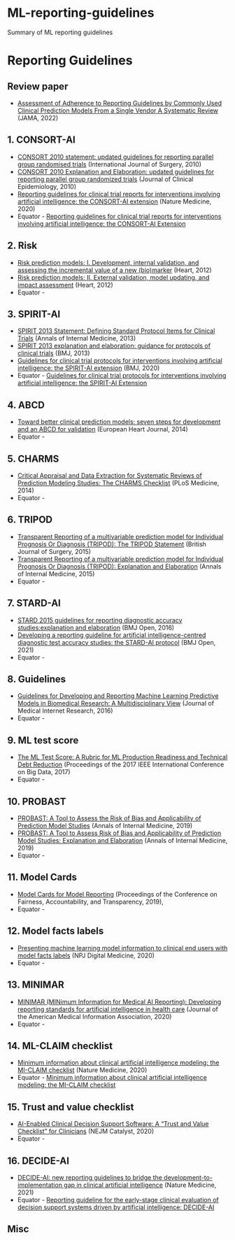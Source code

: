 # ML-reporting-guidelines
Summary of ML reporting guidelines

# Reporting Guidelines
## Review paper
* [Assessment of Adherence to Reporting Guidelines by Commonly Used Clinical Prediction Models From a Single Vendor A Systematic Review](https://jamanetwork.com/journals/jamanetworkopen/fullarticle/2795407) (JAMA, 2022) 

## 1. CONSORT-AI
* [CONSORT 2010 statement: updated guidelines for reporting parallel group randomised trials](https://dx.doi.org/10.1016/j.ijsu.2011.09.004) (International Journal of Surgery, 2010)
* [CONSORT 2010 Explanation and Elaboration: updated guidelines for reporting parallel group randomized trials](https://dx.doi.org/10.1016/j.jclinepi.2010.03.004) (Journal of Clinical Epidemiology, 2010)
* [Reporting guidelines for clinical trial reports for interventions involving artificial intelligence: the CONSORT-AI extension](https://dx.doi.org/10.1038/s41591-020-1034-x) (Nature Medicine, 2020) 
* Equator - [Reporting guidelines for clinical trial reports for interventions involving artificial intelligence: the CONSORT-AI Extension](https://www.equator-network.org/reporting-guidelines/consort-artificial-intelligence/)

## 2. Risk
* [Risk prediction models: I. Development, internal validation, and assessing the incremental value of a new (bio)marker](https://dx.doi.org/10.1136/heartjnl-2011-301246) (Heart, 2012) 
* [Risk prediction models: II. External validation, model updating, and impact assessment](https://dx.doi.org/10.1136/heartjnl-2011-301247) (Heart, 2012) 
* Equator - 

## 3. SPIRIT-AI
* [SPIRIT 2013 Statement: Defining Standard Protocol Items for Clinical Trials](https://dx.doi.org/10.7326/0003-4819-158-3-201302050-00583) (Annals of Internal Medicine, 2013) 
* [SPIRIT 2013 explanation and elaboration: guidance for protocols of clinical trials](https://dx.doi.org/10.1136/bmj.e7586) (BMJ, 2013)
* [Guidelines for clinical trial protocols for interventions involving artificial intelligence: the SPIRIT-AI extension](https://dx.doi.org/10.1136/bmj.m3210) (BMJ, 2020) 
* Equator - [Guidelines for clinical trial protocols for interventions involving artificial intelligence: the SPIRIT-AI Extension
](https://www.equator-network.org/reporting-guidelines/spirit-artificial-intelligence/)

## 4. ABCD
* [Toward better clinical prediction models: seven steps for development and an ABCD for validation](https://dx.doi.org/10.1093/eurheartj/ehu207) (European Heart Journal, 2014)
* Equator - 

## 5. CHARMS
* [Critical Appraisal and Data Extraction for Systematic Reviews of Prediction Modeling Studies: The CHARMS Checklist](https://dx.doi.org/10.1371/journal.pmed.1001744) (PLoS Medicine, 2014)
* Equator - 

## 6. TRIPOD
* [Transparent Reporting of a multivariable prediction model for Individual Prognosis Or Diagnosis (TRIPOD): The TRIPOD Statement](https://dx.doi.org/10.1002/bjs.9736) (British Journal of Surgery, 2015)
* [Transparent Reporting of a multivariable prediction model for Individual Prognosis Or Diagnosis (TRIPOD): Explanation and Elaboration](https://dx.doi.org/10.7326/M14-0698) (Annals of Internal Medicine, 2015) 
* Equator - 

## 7. STARD-AI
* [STARD 2015 guidelines for reporting diagnostic accuracy studies:explanation and elaboration](https://dx.doi.org/10.1136/bmjopen-2016-012799) (BMJ Open, 2016)
* [Developing a reporting guideline for artificial intelligence-centred diagnostic test accuracy studies: the STARD-AI protocol](http://dx.doi.org/10.1136/bmjopen-2020-047709) (BMJ Open, 2021)
* Equator - 

## 8. Guidelines
* [Guidelines for Developing and Reporting Machine Learning Predictive Models in Biomedical Research: A Multidisciplinary View](https://dx.doi.org/10.2196/jmir.5870) (Journal of Medical Internet Research, 2016) 
* Equator - 

## 9. ML test score
* [The ML Test Score: A Rubric for ML Production Readiness and Technical Debt Reduction](https://dx.doi.org/10.1109/BigData.2017.8258038) (Proceedings of the 2017 IEEE International Conference on Big Data, 2017)
* Equator - 

## 10. PROBAST
* [PROBAST: A Tool to Assess the Risk of Bias and Applicability of Prediction Model Studies](https://dx.doi.org/10.7326/M18-1376) (Annals of Internal Medicine, 2019)
* [PROBAST: A Tool to Assess Risk of Bias and Applicability of Prediction Model Studies: Explanation and Elaboration](https://dx.doi.org/10.7326/M18-1377) (Annals of Internal Medicine, 2019)
* Equator - 

## 11. Model Cards
* [Model Cards for Model Reporting](https://arxiv.org/abs/1810.03993) (Proceedings of the Conference on Fairness, Accountability, and Transparency, 2019), [](https://dl.acm.org/doi/10.1145/3287560.3287596)
* Equator - 

## 12. Model facts labels
* [Presenting machine learning model information to clinical end users with model facts labels](https://dx.doi.org/10.1038/s41746-020-0253-3) (NPJ Digital Medicine, 2020)
* Equator - 

## 13. MINIMAR
* [MINIMAR (MINimum Information for Medical AI Reporting): Developing reporting standards for artificial intelligence in health care](https://dx.doi.org/10.1093/jamia/ocaa088) (Journal of the American Medical Information Association, 2020)
* Equator - 

## 14. ML-CLAIM checklist
* [Minimum information about clinical artificial intelligence modeling: the MI-CLAIM checklist](https://www.nature.com/articles/s41591-020-1041-y) (Nature Medicine, 2020) 
* Equator - [Minimum information about clinical artificial intelligence modeling: the MI-CLAIM checklist](https://www.equator-network.org/reporting-guidelines/minimum-information-about-clinical-artificial-intelligence-modeling-the-mi-claim-checklist/)

## 15. Trust and value checklist 
* [AI-Enabled Clinical Decision Support Software: A “Trust and Value Checklist” for Clinicians](https://catalyst.nejm.org/doi/full/10.1056/CAT.20.0212) (NEJM Catalyst, 2020)
* Equator - 

## 16. DECIDE-AI 
* [DECIDE-AI: new reporting guidelines to bridge the development-to-implementation gap in clinical artificial intelligence](https://www.nature.com/articles/s41591-021-01229-5) (Nature Medicine, 2021)
* Equator - [Reporting guideline for the early-stage clinical evaluation of decision support systems driven by artificial intelligence: DECIDE-AI
](https://www.equator-network.org/reporting-guidelines/reporting-guideline-for-the-early-stage-clinical-evaluation-of-decision-support-systems-driven-by-artificial-intelligence-decide-ai/)

## Misc
